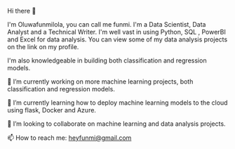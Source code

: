 Hi there 👋

I'm Oluwafunmilola, you can call me funmi.
I'm a Data Scientist, Data Analyst and a Technical Writer.
I'm well vast in using Python, SQL , PowerBI and Excel for data analysis. You can view some of my data analysis projects on the link on my profile.

I'm also knowledgeable in building both classification and regression models.


 🔭 I’m currently working on more machine learning projects, both classification and regression models.

 🌱 I’m currently learning how to deploy machine learning models to the cloud using flask, Docker and Azure.

  👯 I’m looking to collaborate on machine learning and data analysis projects.
  

  📫 How to reach me: heyfunmi@gmail.com

 

